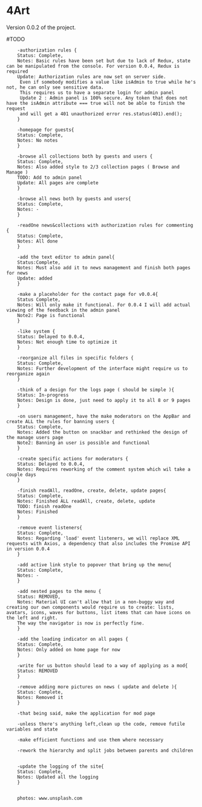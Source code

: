 <h1>4Art</h1>

<p>Version 0.0.2 of the project.

#TODO

        -authorization rules {
        Status: Complete,
        Notes: Basic rules have been set but due to lack of Redux, state can be manipulated from the console. For version 0.0.4, Redux is required
        Update: Authorization rules are now set on server side.
         Even if somebody modifies a value like isAdmin to true while he's not, he can only see sensitive data. 
         This requires us to have a separate login for admin panel
         Update 2 : Admin panel is 100% secure. Any token that does not have the isAdmin attribute === true will not be able to finish the request
         and will get a 401 unauthorized error res.status(401).end();
        }
        
        -homepage for guests{
        Status: Complete,
        Notes: No notes
        }
        
        -browse all collections both by guests and users {
        Status: Complete,
        Notes: Also added style to 2/3 collection pages ( Browse and Manage )
        TODO: Add to admin panel
        Update: All pages are complete
        }
        
        -browse all news both by guests and users{
        Status: Complete,
        Notes: -
        }
        
        -readOne news&collections with authorization rules for commenting {
        Status: Complete,
        Notes: All done
        }
        
        -add the text editor to admin panel{
        Status:Complete,
        Notes: Must also add it to news management and finish both pages for news
        Update: added
        }
        
        -make a placeholder for the contact page for v0.0.4{
        Status Complete,
        Notes: Will only make it functional. For 0.0.4 I will add actual viewing of the feedback in the admin panel
        Note2: Page is functional
        }
        
        -like system {
        Status: Delayed to 0.0.4,
        Notes: Not enough time to optimize it
        }
        
        -reorganize all files in specific folders {
        Status: Complete,
        Notes: Further development of the interface might require us to reorganize again
        }
        
        -think of a design for the logs page ( should be simple ){
        Status: In-progress
        Notes: Design is done, just need to apply it to all 8 or 9 pages
        }
        
        -on users management, have the make moderators on the AppBar and create ALL the rules for banning users {
        Status: Complete,
        Notes: Added the button on snackbar and rethinked the design of the manage users page
        Note2: Banning an user is possible and functional
        }
        
        -create specific actions for moderators {
        Status: Delayed to 0.0.4,
        Notes: Requires reworking of the comment system which wil take a couple days
        }
        
        -finish readAll, readOne, create, delete, update pages{
        Status: Complete,
        Notes: Finished ALL readAll, create, delete, update
        TODO: finish readOne
        Notes: Finished
        }
        
        -remove event listeners{
        Status: Complete,
        Notes: Regarding 'load' event listeners, we will replace XML requests with Axios, a dependency that also includes the Promise API in version 0.0.4
        }
        
        -add active link style to popover that bring up the menu{
        Status: Complete,
        Notes: -
        }
        
        -add nested pages to the menu {
        Status: REMOVED,
        Notes: Material UI can't allow that in a non-buggy way and creating our own components would require us to create: lists, avatars, icons, waves for buttons, list items that can have icons on the left and right.
        The way the navigator is now is perfectly fine.
        }
        
        -add the loading indicator on all pages {
        Status: Complete,
        Notes: Only added on home page for now
        }
        
        -write for us button should lead to a way of applying as a mod{
        Status: REMOVED
        }
        
        -remove adding more pictures on news ( update and delete ){
        Status: Complete,
        Notes: Removed it
        }
        
        -that being said, make the application for mod page

        -unless there's anything left,clean up the code, remove futile variables and state
        
        -make efficient functions and use them where necessary
        
        -rework the hierarchy and split jobs between parents and children
        
        
        -update the logging of the site{
        Status: Complete,
        Notes: Updated all the logging
        }
    
        
        photos: www.unsplash.com
</p>
